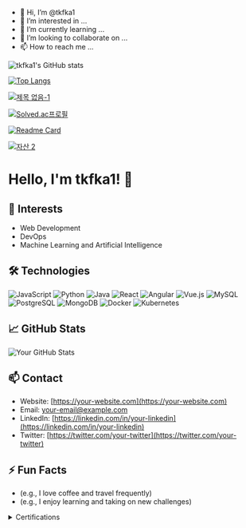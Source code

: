 - 👋 Hi, I’m @tkfka1
- 👀 I’m interested in ...
- 🌱 I’m currently learning ...
- 💞️ I’m looking to collaborate on ...
- 📫 How to reach me ...


![tkfka1's GitHub stats](https://github-readme-stats.vercel.app/api?username=tkfka1&show_icons=true&theme=gruvbox)

[![Top Langs](https://github-readme-stats.vercel.app/api/top-langs/?username=tkfka1&layout=compact)](https://github.com/tkfka1)

[![제목 없음-1](https://github.com/tkfka1/tkfka1/assets/36651040/80d71415-e022-423d-b452-b2de1c1c8dce)](https://programmers.co.kr)

[![Solved.ac프로필](http://mazassumnida.wtf/api/v2/generate_badge?boj=tkfka1)](https://solved.ac/profile/tkfka1)

[![Readme Card](https://github-readme-stats.vercel.app/api/pin/?username=anuraghazra&repo=github-readme-stats)](https://github.com/anuraghazra/github-readme-stats)

[![자산 2](https://github.com/tkfka1/tkfka1/assets/36651040/f1a78fe3-8a9b-4891-8a35-ac2a32380bd4)](https://programmers.co.kr)


<!---
tkfka1/tkfka1 is a ✨ special ✨ repository because its `README.md` (this file) appears on your GitHub profile.
You can click the Preview link to take a look at your changes.
--->


# Hello, I'm tkfka1! 👋

## 🌱 Interests

- Web Development
- DevOps
- Machine Learning and Artificial Intelligence

## 🛠 Technologies

![JavaScript](https://img.shields.io/badge/-JavaScript-black?style=flat-square&logo=javascript)
![Python](https://img.shields.io/badge/-Python-black?style=flat-square&logo=python)
![Java](https://img.shields.io/badge/-Java-black?style=flat-square&logo=java)
![React](https://img.shields.io/badge/-React-black?style=flat-square&logo=react)
![Angular](https://img.shields.io/badge/-Angular-black?style=flat-square&logo=angular)
![Vue.js](https://img.shields.io/badge/-Vue.js-black?style=flat-square&logo=vue.js)
![MySQL](https://img.shields.io/badge/-MySQL-black?style=flat-square&logo=mysql)
![PostgreSQL](https://img.shields.io/badge/-PostgreSQL-black?style=flat-square&logo=postgresql)
![MongoDB](https://img.shields.io/badge/-MongoDB-black?style=flat-square&logo=mongodb)
![Docker](https://img.shields.io/badge/-Docker-black?style=flat-square&logo=docker)
![Kubernetes](https://img.shields.io/badge/-Kubernetes-black?style=flat-square&logo=kubernetes)

## 📈 GitHub Stats

![Your GitHub Stats](https://github-readme-stats.vercel.app/api?username=your-github-username&show_icons=true)

## 📫 Contact

- Website: [https://your-website.com](https://your-website.com)
- Email: your-email@example.com
- LinkedIn: [https://linkedin.com/in/your-linkedin](https://linkedin.com/in/your-linkedin)
- Twitter: [https://twitter.com/your-twitter](https://twitter.com/your-twitter)

## ⚡ Fun Facts

- (e.g., I love coffee and travel frequently)
- (e.g., I enjoy learning and taking on new challenges)

<details>
<summary>Certifications</summary>

- **Computer Proficiency Grade 1 (Passed)**  
  2022.12, Korea Chamber of Commerce and Industry  
  ![Certi](https://img.shields.io/badge/Certification-Computer_Proficiency_Grade_1-blue)

<!-- ... other certifications ... -->

</details>
